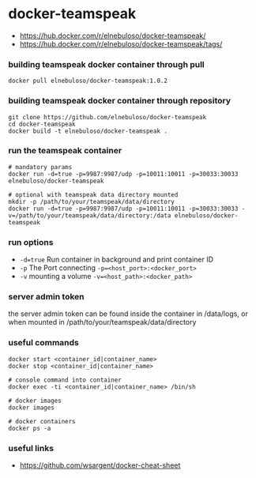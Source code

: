 # docker-teamspeak

* https://hub.docker.com/r/elnebuloso/docker-teamspeak/
* https://hub.docker.com/r/elnebuloso/docker-teamspeak/tags/

### building teamspeak docker container through pull

```
docker pull elnebuloso/docker-teamspeak:1.0.2
```

### building teamspeak docker container through repository

```
git clone https://github.com/elnebuloso/docker-teamspeak
cd docker-teamspeak
docker build -t elnebuloso/docker-teamspeak .
```

### run the teamspeak container

```
# mandatory params
docker run -d=true -p=9987:9987/udp -p=10011:10011 -p=30033:30033 elnebuloso/docker-teamspeak

# optional with teamspeak data directory mounted
mkdir -p /path/to/your/teamspeak/data/directory
docker run -d=true -p=9987:9987/udp -p=10011:10011 -p=30033:30033 -v=/path/to/your/teamspeak/data/directory:/data elnebuloso/docker-teamspeak
```

### run options

* `-d=true` Run container in background and print container ID
* `-p` The Port connecting `-p=<host_port>:<docker_port>`
* `-v` mounting a volume `-v=<host_path>:<docker_path>`

### server admin token

the server admin token can be found inside the container in /data/logs, or when mounted in /path/to/your/teamspeak/data/directory

### useful commands

```
docker start <container_id|container_name>
docker stop <container_id|container_name>

# console command into container
docker exec -ti <container_id|container_name> /bin/sh

# docker images
docker images

# docker containers
docker ps -a
```

### useful links

* https://github.com/wsargent/docker-cheat-sheet
